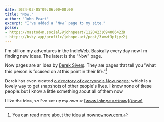 ```yaml
---
date: 2024-03-05T09:06:00+00:00
title: "Now."
author: "John Peart"
excerpt: "I've added a ‘Now’ page to my site."
posse:
- https://mastodon.social/@johnpeart/112042316940064238
- https://bsky.app/profile/johnpe.art/post/3kmwt3pfjyz2j
---
```


I'm still on my adventures in the IndieWeb. Basically every day now I'm finding new ideas. The latest is the “Now” page.

Now pages are an idea by [Derek Sivers](https://sive.rs/). They are pages that tell you “what this person is focused on at this point in their life.”[^now] 

Derek has even created [a directory of everyone's Now pages](//nownownow.com); which is a lovely way to get snapshots of other people's lives. I know none of these people: but I know a little something about all of them now.

[^now]: You can read more about the idea at [nownownow.com](https://nownownow.com/about).

I like the idea, so I've set up my own at [www.johnpe.art/now](/now).